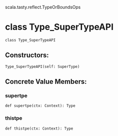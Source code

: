 scala.tasty.reflect.TypeOrBoundsOps
# class Type_SuperTypeAPI

<pre><code class="language-scala" >class Type_SuperTypeAPI</pre></code>
## Constructors:
<pre><code class="language-scala" >Type_SuperTypeAPI(self: SuperType)</pre></code>

## Concrete Value Members:
### supertpe
<pre><code class="language-scala" >def supertpe(ctx: Context): Type</pre></code>

### thistpe
<pre><code class="language-scala" >def thistpe(ctx: Context): Type</pre></code>

